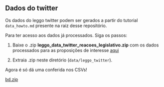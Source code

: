 ## Dados do twitter

Os dados do leggo twitter podem ser gerados a partir do tutorial `data_howto.md` presente na raiz desse repositório.

Para ter acesso aos dados já processados. Siga os passos:

1. Baixe o .zip **leggo_data_twitter_reacoes_legislativo.zip** com os dados processados para as proposições de interesse [aqui](https://drive.google.com/drive/folders/197N0XPbo6JwMxeUBy527botZIB1MJ6AU?usp=sharing)

2. Extraia .zip neste diretório (`data/leggo_twitter`).

Agora é só dá uma conferida nos CSVs!

[bd.zip](https://drive.google.com/file/d/1Rfdb5SKx9PaeYUpoTGzhg-5VX1ICAlaB/view?usp=sharing)
